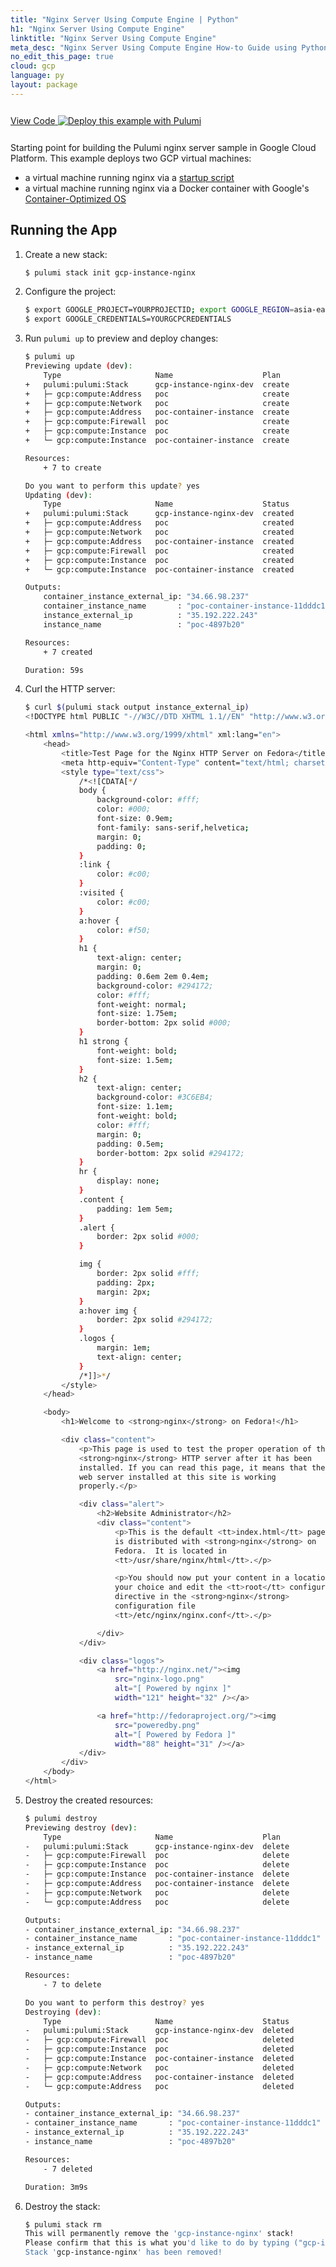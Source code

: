 ```yaml
---
title: "Nginx Server Using Compute Engine | Python"
h1: "Nginx Server Using Compute Engine"
linktitle: "Nginx Server Using Compute Engine"
meta_desc: "Nginx Server Using Compute Engine How-to Guide using Python"
no_edit_this_page: true
cloud: gcp
language: py
layout: package
---
```


<!-- WARNING: this page was generated by a tool. Do not edit it by hand. -->
<!-- To change it, please see https://github.com/pulumi/registry/tree/master/tools/mktutorial. -->

<p class="mb-4 inline-flex items-center">
    <a class="rounded-md font-display text-lg text-white bg-white border-2 border-blue-600 px-3 mr-2 whitespace-no-wrap hover:text-white" style="height: 45px; line-height: 41px;" href="https://github.com/pulumi/examples/tree/master/gcp-py-instance-nginx" target="_blank">
        <span class="flex items-center">
            <i class="fab fa-github pr-1.5"></i>
            <span>View Code</span>
        </span>
    </a>
    <a href="https://app.pulumi.com/new?template=https://github.com/pulumi/examples/blob/master/gcp-py-instance-nginx/README.md" target="_blank">
        <img src="https://get.pulumi.com/new/button.svg" alt="Deploy this example with Pulumi">
    </a>
</p>


Starting point for building the Pulumi nginx server sample in Google Cloud Platform.
This example deploys two GCP virtual machines:

- a virtual machine running nginx via a [startup script](https://cloud.google.com/compute/docs/startupscript)
- a virtual machine running nginx via a Docker container with Google's
[Container-Optimized OS](https://cloud.google.com/container-optimized-os/docs)

## Running the App

1. Create a new stack:

    ```bash
    $ pulumi stack init gcp-instance-nginx
    ```

1. Configure the project:

    ```bash
    $ export GOOGLE_PROJECT=YOURPROJECTID; export GOOGLE_REGION=asia-east1; export GOOGLE_ZONE=asia-east1-a;
    $ export GOOGLE_CREDENTIALS=YOURGCPCREDENTIALS
    ```

1. Run `pulumi up` to preview and deploy changes:

    ```bash
    $ pulumi up
    Previewing update (dev):
        Type                     Name                    Plan
    +   pulumi:pulumi:Stack      gcp-instance-nginx-dev  create
    +   ├─ gcp:compute:Address   poc                     create
    +   ├─ gcp:compute:Network   poc                     create
    +   ├─ gcp:compute:Address   poc-container-instance  create
    +   ├─ gcp:compute:Firewall  poc                     create
    +   ├─ gcp:compute:Instance  poc                     create
    +   └─ gcp:compute:Instance  poc-container-instance  create

    Resources:
        + 7 to create

    Do you want to perform this update? yes
    Updating (dev):
        Type                     Name                    Status
    +   pulumi:pulumi:Stack      gcp-instance-nginx-dev  created
    +   ├─ gcp:compute:Address   poc                     created
    +   ├─ gcp:compute:Network   poc                     created
    +   ├─ gcp:compute:Address   poc-container-instance  created
    +   ├─ gcp:compute:Firewall  poc                     created
    +   ├─ gcp:compute:Instance  poc                     created
    +   └─ gcp:compute:Instance  poc-container-instance  created

    Outputs:
        container_instance_external_ip: "34.66.98.237"
        container_instance_name       : "poc-container-instance-11dddc1"
        instance_external_ip          : "35.192.222.243"
        instance_name                 : "poc-4897b20"

    Resources:
        + 7 created

    Duration: 59s
    ```

1. Curl the HTTP server:

    ```bash
    $ curl $(pulumi stack output instance_external_ip)
    <!DOCTYPE html PUBLIC "-//W3C//DTD XHTML 1.1//EN" "http://www.w3.org/TR/xhtml11/DTD/xhtml11.dtd">

    <html xmlns="http://www.w3.org/1999/xhtml" xml:lang="en">
        <head>
            <title>Test Page for the Nginx HTTP Server on Fedora</title>
            <meta http-equiv="Content-Type" content="text/html; charset=UTF-8" />
            <style type="text/css">
                /*<![CDATA[*/
                body {
                    background-color: #fff;
                    color: #000;
                    font-size: 0.9em;
                    font-family: sans-serif,helvetica;
                    margin: 0;
                    padding: 0;
                }
                :link {
                    color: #c00;
                }
                :visited {
                    color: #c00;
                }
                a:hover {
                    color: #f50;
                }
                h1 {
                    text-align: center;
                    margin: 0;
                    padding: 0.6em 2em 0.4em;
                    background-color: #294172;
                    color: #fff;
                    font-weight: normal;
                    font-size: 1.75em;
                    border-bottom: 2px solid #000;
                }
                h1 strong {
                    font-weight: bold;
                    font-size: 1.5em;
                }
                h2 {
                    text-align: center;
                    background-color: #3C6EB4;
                    font-size: 1.1em;
                    font-weight: bold;
                    color: #fff;
                    margin: 0;
                    padding: 0.5em;
                    border-bottom: 2px solid #294172;
                }
                hr {
                    display: none;
                }
                .content {
                    padding: 1em 5em;
                }
                .alert {
                    border: 2px solid #000;
                }

                img {
                    border: 2px solid #fff;
                    padding: 2px;
                    margin: 2px;
                }
                a:hover img {
                    border: 2px solid #294172;
                }
                .logos {
                    margin: 1em;
                    text-align: center;
                }
                /*]]>*/
            </style>
        </head>

        <body>
            <h1>Welcome to <strong>nginx</strong> on Fedora!</h1>

            <div class="content">
                <p>This page is used to test the proper operation of the
                <strong>nginx</strong> HTTP server after it has been
                installed. If you can read this page, it means that the
                web server installed at this site is working
                properly.</p>

                <div class="alert">
                    <h2>Website Administrator</h2>
                    <div class="content">
                        <p>This is the default <tt>index.html</tt> page that
                        is distributed with <strong>nginx</strong> on
                        Fedora.  It is located in
                        <tt>/usr/share/nginx/html</tt>.</p>

                        <p>You should now put your content in a location of
                        your choice and edit the <tt>root</tt> configuration
                        directive in the <strong>nginx</strong>
                        configuration file
                        <tt>/etc/nginx/nginx.conf</tt>.</p>

                    </div>
                </div>

                <div class="logos">
                    <a href="http://nginx.net/"><img
                        src="nginx-logo.png"
                        alt="[ Powered by nginx ]"
                        width="121" height="32" /></a>

                    <a href="http://fedoraproject.org/"><img
                        src="poweredby.png"
                        alt="[ Powered by Fedora ]"
                        width="88" height="31" /></a>
                </div>
            </div>
        </body>
    </html>
    ```

1. Destroy the created resources:

    ```bash
    $ pulumi destroy
    Previewing destroy (dev):
        Type                     Name                    Plan
    -   pulumi:pulumi:Stack      gcp-instance-nginx-dev  delete
    -   ├─ gcp:compute:Firewall  poc                     delete
    -   ├─ gcp:compute:Instance  poc                     delete
    -   ├─ gcp:compute:Instance  poc-container-instance  delete
    -   ├─ gcp:compute:Address   poc-container-instance  delete
    -   ├─ gcp:compute:Network   poc                     delete
    -   └─ gcp:compute:Address   poc                     delete

    Outputs:
    - container_instance_external_ip: "34.66.98.237"
    - container_instance_name       : "poc-container-instance-11dddc1"
    - instance_external_ip          : "35.192.222.243"
    - instance_name                 : "poc-4897b20"

    Resources:
        - 7 to delete

    Do you want to perform this destroy? yes
    Destroying (dev):
        Type                     Name                    Status
    -   pulumi:pulumi:Stack      gcp-instance-nginx-dev  deleted
    -   ├─ gcp:compute:Firewall  poc                     deleted
    -   ├─ gcp:compute:Instance  poc                     deleted
    -   ├─ gcp:compute:Instance  poc-container-instance  deleted
    -   ├─ gcp:compute:Network   poc                     deleted
    -   ├─ gcp:compute:Address   poc-container-instance  deleted
    -   └─ gcp:compute:Address   poc                     deleted

    Outputs:
    - container_instance_external_ip: "34.66.98.237"
    - container_instance_name       : "poc-container-instance-11dddc1"
    - instance_external_ip          : "35.192.222.243"
    - instance_name                 : "poc-4897b20"

    Resources:
        - 7 deleted

    Duration: 3m9s
    ```

1. Destroy the stack:

    ```bash
    $ pulumi stack rm
    This will permanently remove the 'gcp-instance-nginx' stack!
    Please confirm that this is what you'd like to do by typing ("gcp-instance-nginx"): gcp-instance-nginx
    Stack 'gcp-instance-nginx' has been removed!
    ```

